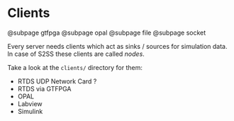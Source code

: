# Clients

@subpage gtfpga
@subpage opal
@subpage file
@subpage socket

Every server needs clients which act as sinks / sources for simulation data. In case of S2SS these clients are called _nodes_.

Take a look at the `clients/` directory for them:

 - RTDS UDP Network Card ?
 - RTDS via GTFPGA
 - OPAL
 - Labview
 - Simulink
